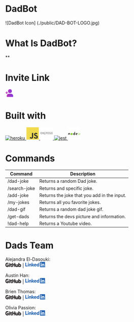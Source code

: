 # DadBot
![DadBot Icon] (./public/DAD-BOT-LOGO.jpg)

# What Is DadBot?
**

# Invite Link <br>
<a href="https://discord.com/api/oauth2/authorize?client_id=1012796022885453844&permissions=2147486720&scope=applications.commands%20bot"><img src="../utils/public/invite.png" width="25"/></a>

# Built with 

<p align="left"> <a href="https://heroku.com" target="_blank" rel="noreferrer"> <img src="https://www.vectorlogo.zone/logos/heroku/heroku-icon.svg" alt="heroku" width="40" height="40"/> </a> <a href="https://developer.mozilla.org/en-US/docs/Web/JavaScript" target="_blank" rel="noreferrer"> <img src="https://raw.githubusercontent.com/devicons/devicon/master/icons/javascript/javascript-original.svg" alt="javascript" width="40" height="40"/> </a> <a href="https://expressjs.com" target="_blank" rel="noreferrer"> <img src="https://raw.githubusercontent.com/devicons/devicon/master/icons/express/express-original-wordmark.svg" alt="express" width="40" height="40"/> </a> <a href="https://jestjs.io" target="_blank" rel="noreferrer"> <img src="https://www.vectorlogo.zone/logos/jestjsio/jestjsio-icon.svg" alt="jest" width="40" height="40"/> </a> <a href="https://nodejs.org" target="_blank" rel="noreferrer"> <img src="https://raw.githubusercontent.com/devicons/devicon/master/icons/nodejs/nodejs-original-wordmark.svg" alt="nodejs" width="40" height="40"/> </a> </p>

# Commands

Command|Description 
--- | ---
/dad-joke|Returns a random Dad joke.
/search-joke|Returns and specific joke. 
/add-joke|Returns the joke that you add in the input.
/my-jokes|Returns all you favorite jokes.
/dad-gif|Returns a random dad joke gif.
/get-dads|Returns the devs picture and information.
!dad-help|Returns a Youtube video.


# Dads Team 


Alejandra El-Dasouki: <br>
<a href="https://github.com/Alejae1998"><img src="../utils/public/GitHub_Logo.png" width="50"/></a> | <a href="https://www.linkedin.com/in/alejandrael-dasouki/"><img src="../utils/public/LI-Logo.png" width="65" height="17"/></a>

Austin Han: <br>
<a href="https://github.com/austinbhan"><img src="../utils/public/GitHub_Logo.png" width="50"/></a> | <a href="https://www.linkedin.com/in/austin-han-740a69157/"><img src="../utils/public/LI-Logo.png" width="65" height="17"/></a>

Brien Thomas: <br> 
<a href="https://github.com/briensthomas"><img src="../utils/public/GitHub_Logo.png" width="50"/></a> | <a href="https://www.linkedin.com/in/brien-thomas/"><img src="../utils/public/LI-Logo.png" width="65" height="17"/></a>

Olivia Passion: <br>
<a href="https://github.com/Olivia-Pasion"><img src="../utils/public/GitHub_Logo.png" width="50"/></a> | <a href="https://www.linkedin.com/in/olivia-pasion/"><img src="../utils/public/LI-Logo.png" width="65" height="17"/></a>



